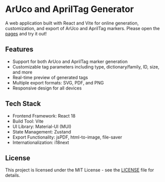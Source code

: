 # ArUco and AprilTag Generator

A web application built with React and Vite for online generation, customization, and export of ArUco and AprilTag markers. Please open the [pages](https://tagsgen.top) and try it out!

## Features

- Support for both ArUco and AprilTag marker generation
- Customizable tag parameters including type, dictionary/family, ID, size, and more
- Real-time preview of generated tags
- Multiple export formats: SVG, PDF, and PNG
- Responsive design for all devices

## Tech Stack

- Frontend Framework: React 18
- Build Tool: Vite
- UI Library: Material-UI (MUI)
- State Management: Zustand
- Export Functionality: jsPDF, html-to-image, file-saver
- Internationalization: i18next

## License

This project is licensed under the MIT License - see the [LICENSE](LICENSE) file for details.
